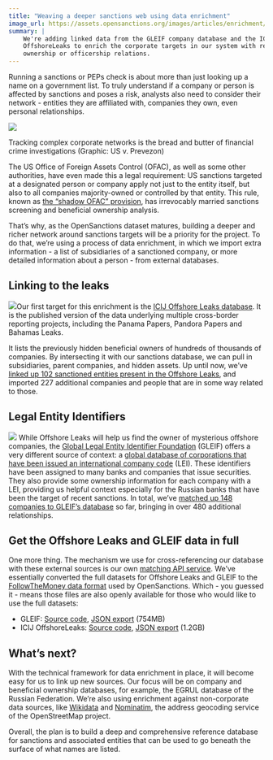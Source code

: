 ```yaml
---
title: "Weaving a deeper sanctions web using data enrichment"
image_url: https://assets.opensanctions.org/images/articles/enrichment/prevezon2.png
summary: |
    We're adding linked data from the GLEIF company database and the ICIJ 
    OffshoreLeaks to enrich the corporate targets in our system with relevant 
    ownership or officership relations.
---
```


Running a sanctions or PEPs check is about more than just looking up a name on a government list. To truly understand if a company or person is affected by sanctions and poses a risk, analysts also need to consider their network - entities they are affiliated with, companies they own, even personal relationships. 

<img class="img-fluid" src="https://assets.opensanctions.org/images/articles/enrichment/prevezon2.png">
<p class="img-caption">
    Tracking complex corporate networks is the bread and butter of financial crime
    investigations (Graphic: US v. Prevezon)
</p>

The US Office of Foreign Assets Control (OFAC), as well as some other authorities, have even made this a legal requirement: US sanctions targeted at a designated person or company apply not just to the entity itself, but also to all companies majority-owned or controlled by that entity. This rule, known as [the “shadow OFAC” provision](https://home.treasury.gov/system/files/126/licensing_guidance.pdf), has irrevocably married sanctions screening and beneficial ownership analysis.

That’s why, as the OpenSanctions dataset matures, building a deeper and richer network around sanctions targets will be a priority for the project. To do that, we’re using a process of data enrichment, in which we import extra information - a list of subsidiaries of a sanctioned company, or more detailed information about a person - from external databases.

## Linking to the leaks 

<img class="img-left" src="https://assets.opensanctions.org/images/articles/enrichment/ol_ayad2.png">Our first target for this enrichment is the [ICIJ Offshore Leaks database](/datasets/icij_offshoreleaks). It is the published version of the data underlying multiple cross-border reporting projects, including the Panama Papers, Pandora Papers and Bahamas Leaks.

It lists the previously hidden beneficial owners of hundreds of thousands of companies. By intersecting it with our sanctions database, we can pull in subsidiaries, parent companies, and hidden assets. Up until now, we’ve [linked up 102 sanctioned entities present in the Offshore Leaks](/search/?scope=offshoreleaks&topics=sanction), and imported 227 additional companies and people that are in some way related to those.

<div class="clearfix"></div>

## Legal Entity Identifiers

<img class="img-right" src="https://assets.opensanctions.org/images/articles/enrichment/gleif-logo.png"> While Offshore Leaks will help us find the owner of mysterious offshore companies, the [Global Legal Entity Identifier Foundation](https://gleif.org/) (GLEIF) offers a very different source of context: a [global database of corporations that have been issued an international company code](/datasets/gleif/) (LEI). These identifiers have been assigned to many banks and companies that issue securities. They also provide some ownership information for each company with a LEI, providing us helpful context especially for the Russian banks that have been the target of recent sanctions. In total, we’ve [matched up 148 companies to GLEIF’s database](/search/?scope=gleif&topics=sanction) so far, bringing in over 480 additional relationships.

## Get the Offshore Leaks and GLEIF data in full

One more thing. The mechanism we use for cross-referencing our database with these external sources is our own [matching API service](/api/). We’ve essentially converted the full datasets for Offshore Leaks and GLEIF to the [FollowTheMoney data format](/docs/entities/) used by OpenSanctions. Which - you guessed it - means those files are also openly available for those who would like to use the full datasets:

* GLEIF: [Source code](https://github.com/opensanctions/gleif), [JSON export](https://data.opensanctions.org/contrib/gleif/gleif.json) (754MB) 
* ICIJ OffshoreLeaks: [Source code](https://github.com/opensanctions/icij-offshoreleaks), [JSON export](https://data.opensanctions.org/contrib/icij-offshoreleaks/full-oldb.json) (1.2GB)

## What’s next?

With the technical framework for data enrichment in place, it will become easy for us to link up new sources. Our focus will be on company and beneficial ownership databases, for example, the EGRUL database of the Russian Federation. We’re also using enrichment against non-corporate data sources, like [Wikidata](/datasets/wikidata/) and [Nominatim](/datasets/nominatim/), the address geocoding service of the OpenStreetMap project.

Overall, the plan is to build a deep and comprehensive reference database for sanctions and associated entities that can be used to go beneath the surface of what names are listed. 
